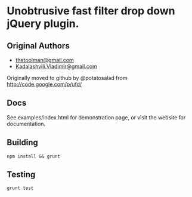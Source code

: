 Unobtrusive fast filter drop down jQuery plugin.
======

Original Authors
----------------
- thetoolman@gmail.com
- Kadalashvili.Vladimir@gmail.com

Originally moved to github by @potatosalad from http://code.google.com/p/ufd/


Docs
----
See examples/index.html for demonstration page, or visit the website for documentation.

Building
----

    npm install && grunt

Testing
-------

    grunt test
